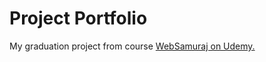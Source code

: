 # Project Portfolio 

My graduation project from course [WebSamuraj on Udemy.](https://www.udemy.com/course/kurs-web-developer-od-podstaw-w-15-dni/learn/lecture/11270344?start=0#overview)

